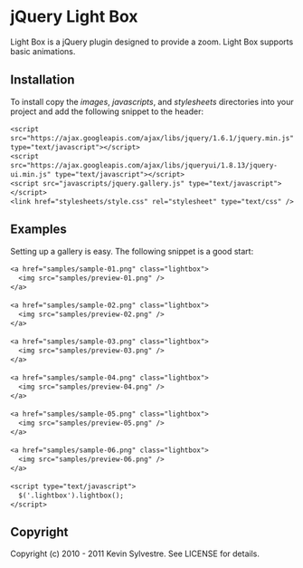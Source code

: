 # jQuery Light Box

Light Box is a jQuery plugin designed to provide a zoom. Light Box supports basic animations.

## Installation

To install copy the *images*, *javascripts*, and *stylesheets* directories into your project and add the following snippet to the header:

    <script src="https://ajax.googleapis.com/ajax/libs/jquery/1.6.1/jquery.min.js" type="text/javascript"></script>
    <script src="https://ajax.googleapis.com/ajax/libs/jqueryui/1.8.13/jquery-ui.min.js" type="text/javascript"></script>
    <script src="javascripts/jquery.gallery.js" type="text/javascript"></script>
    <link href="stylesheets/style.css" rel="stylesheet" type="text/css" />
  
## Examples

Setting up a gallery is easy. The following snippet is a good start:
    
    <a href="samples/sample-01.png" class="lightbox">
      <img src="samples/preview-01.png" />
    </a>

    <a href="samples/sample-02.png" class="lightbox">
      <img src="samples/preview-02.png" />
    </a>

    <a href="samples/sample-03.png" class="lightbox">
      <img src="samples/preview-03.png" />
    </a>

    <a href="samples/sample-04.png" class="lightbox">
      <img src="samples/preview-04.png" />
    </a>

    <a href="samples/sample-05.png" class="lightbox">
      <img src="samples/preview-05.png" />
    </a>

    <a href="samples/sample-06.png" class="lightbox">
      <img src="samples/preview-06.png" />
    </a>
  
    <script type="text/javascript">
      $('.lightbox').lightbox();
    </script>

## Copyright

Copyright (c) 2010 - 2011 Kevin Sylvestre. See LICENSE for details.
